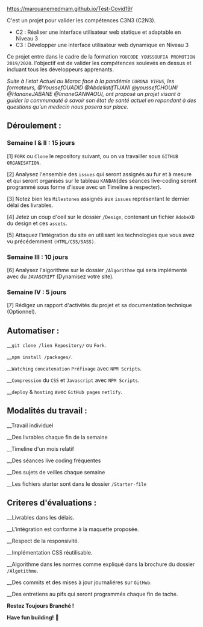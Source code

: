 https://marouanemedmam.github.io/Test-Covid19/

C'est un projet pour valider les compétences C3N3 (C2N3). 

-  C2 : Réaliser une interface utilisateur web statique et adaptable en Niveau 3 
-  C3 : Développer une interface utilisateur web dynamique en Niveau 3 

Ce projet entre dans le cadre de la formation `YOUCODE YOUSSOUFIA PROMOTION 2019/2020`. l'objectif est de valider les compétences soulevés en dessus et incluant tous les développeurs apprenants. 

*Suite à l'etat Actuel au Maroc face à la pandémie `CORONA VIRUS`, les formateurs, @YoussefOUADID @AbdellatifTIJANI @youssefCHOUNI @HananeJABANE @ImaneGANNAOUI, ont proposé un projet visant à guider la communauté à savoir son état de santé actuel en repondant à des questions qu'un medecin nous posera sur place.*


## Déroulement : 

### Semaine I & II : 15 jours

[1] `FORK` ou `Clone` le repository suivant, ou on va travailler sous `GITHUB ORGANISATION`.

[2] Analysez l'ensemble des `issues` qui seront assignés au fur et à mesure et qui seront organisés sur le tableau `KANBAN`(des séances
    live-coding seront programmé sous forme d'issue avec un Timeline à respecter).

[3] Notez bien les `Milestones` assignés aux `issues` représentant le dernier délai des livrables.  

[4] Jetez un coup d'oeil sur le dossier `/Design`, contenant un fichier `AdobeXD` du design et ces `assets`. 

[5] Attaquez l'intégration du site en utilisant les technologies que vous avez vu précédemment `(HTML/CSS/SASS)`.

### Semaine III : 10 jours 

[6] Analysez l'algorithme sur le dossier `/Algorithme` qui sera implémenté avec du  `JAVASCRIPT` (Dynamisez votre site).

### Semaine IV : 5 jours 

[7] Rédigez un rapport d'activités du projet et sa documentation technique (Optionnel). 

## Automatiser : 

__`git clone /lien Repository/` ou `Fork`.

__`npm install /packages/`.

__`Watching` `concatenation` `Préfixage`  avec `NPM Scripts`. 

__`Compression` du `CSS` et `Javascript` avec `NPM Scripts`.

__`deploy` & `hosting` avec `GitHub pages` `netlify`. 


## Modalités du travail :

__Travail individuel 

__Des livrables chaque fin de la semaine 

__Timeline d'un mois relatif 

__Des séances live coding fréquentes

__Des sujets de veilles chaque semaine

__Les fichiers starter sont dans le dossier `/Starter-file`


## Criteres d'évaluations  :

__Livrables dans les délais.

__L'intégration est conforme à la maquette proposée.

__Respect de la responsivité.

__Implémentation CSS réutilisable. 

__Algorithme dans les normes comme expliqué dans la brochure du dossier `/Algotithme`.

__Des commits et des mises à jour journaliéres sur `GitHub`.

__Des entretiens au pifs qui seront programmés chaque fin de tache.


**Restez Toujours Branché !**

**Have fun building!** 🚀
